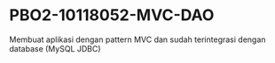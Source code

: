 # PBO2-10118052-MVC-DAO
Membuat aplikasi dengan pattern MVC dan sudah terintegrasi dengan database (MySQL JDBC)
